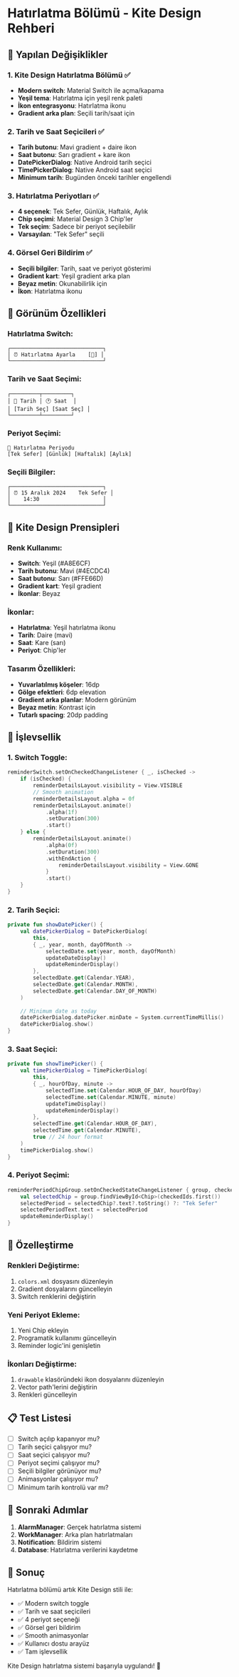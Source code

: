 # Hatırlatma Bölümü - Kite Design Rehberi

## 🎨 Yapılan Değişiklikler

### 1. Kite Design Hatırlatma Bölümü ✅
- **Modern switch**: Material Switch ile açma/kapama
- **Yeşil tema**: Hatırlatma için yeşil renk paleti
- **İkon entegrasyonu**: Hatırlatma ikonu
- **Gradient arka plan**: Seçili tarih/saat için

### 2. Tarih ve Saat Seçicileri ✅
- **Tarih butonu**: Mavi gradient + daire ikon
- **Saat butonu**: Sarı gradient + kare ikon
- **DatePickerDialog**: Native Android tarih seçici
- **TimePickerDialog**: Native Android saat seçici
- **Minimum tarih**: Bugünden önceki tarihler engellendi

### 3. Hatırlatma Periyotları ✅
- **4 seçenek**: Tek Sefer, Günlük, Haftalık, Aylık
- **Chip seçimi**: Material Design 3 Chip'ler
- **Tek seçim**: Sadece bir periyot seçilebilir
- **Varsayılan**: "Tek Sefer" seçili

### 4. Görsel Geri Bildirim ✅
- **Seçili bilgiler**: Tarih, saat ve periyot gösterimi
- **Gradient kart**: Yeşil gradient arka plan
- **Beyaz metin**: Okunabilirlik için
- **İkon**: Hatırlatma ikonu

## 📱 Görünüm Özellikleri

### Hatırlatma Switch:
```
┌─────────────────────────────┐
│ ⏰ Hatırlatma Ayarla    [🔘] │
└─────────────────────────────┘
```

### Tarih ve Saat Seçimi:
```
┌─────────┬─────────┐
│ 📅 Tarih │ 🕐 Saat  │
│ [Tarih Seç] [Saat Seç] │
└─────────┴─────────┘
```

### Periyot Seçimi:
```
🔄 Hatırlatma Periyodu
[Tek Sefer] [Günlük] [Haftalık] [Aylık]
```

### Seçili Bilgiler:
```
┌─────────────────────────────┐
│ ⏰ 15 Aralık 2024    Tek Sefer │
│    14:30                    │
└─────────────────────────────┘
```

## 🎯 Kite Design Prensipleri

### Renk Kullanımı:
- **Switch**: Yeşil (#A8E6CF)
- **Tarih butonu**: Mavi (#4ECDC4)
- **Saat butonu**: Sarı (#FFE66D)
- **Gradient kart**: Yeşil gradient
- **İkonlar**: Beyaz

### İkonlar:
- **Hatırlatma**: Yeşil hatırlatma ikonu
- **Tarih**: Daire (mavi)
- **Saat**: Kare (sarı)
- **Periyot**: Chip'ler

### Tasarım Özellikleri:
- **Yuvarlatılmış köşeler**: 16dp
- **Gölge efektleri**: 6dp elevation
- **Gradient arka planlar**: Modern görünüm
- **Beyaz metin**: Kontrast için
- **Tutarlı spacing**: 20dp padding

## 🚀 İşlevsellik

### 1. Switch Toggle:
```kotlin
reminderSwitch.setOnCheckedChangeListener { _, isChecked ->
    if (isChecked) {
        reminderDetailsLayout.visibility = View.VISIBLE
        // Smooth animation
        reminderDetailsLayout.alpha = 0f
        reminderDetailsLayout.animate()
            .alpha(1f)
            .setDuration(300)
            .start()
    } else {
        reminderDetailsLayout.animate()
            .alpha(0f)
            .setDuration(300)
            .withEndAction {
                reminderDetailsLayout.visibility = View.GONE
            }
            .start()
    }
}
```

### 2. Tarih Seçici:
```kotlin
private fun showDatePicker() {
    val datePickerDialog = DatePickerDialog(
        this,
        { _, year, month, dayOfMonth ->
            selectedDate.set(year, month, dayOfMonth)
            updateDateDisplay()
            updateReminderDisplay()
        },
        selectedDate.get(Calendar.YEAR),
        selectedDate.get(Calendar.MONTH),
        selectedDate.get(Calendar.DAY_OF_MONTH)
    )
    
    // Minimum date as today
    datePickerDialog.datePicker.minDate = System.currentTimeMillis()
    datePickerDialog.show()
}
```

### 3. Saat Seçici:
```kotlin
private fun showTimePicker() {
    val timePickerDialog = TimePickerDialog(
        this,
        { _, hourOfDay, minute ->
            selectedTime.set(Calendar.HOUR_OF_DAY, hourOfDay)
            selectedTime.set(Calendar.MINUTE, minute)
            updateTimeDisplay()
            updateReminderDisplay()
        },
        selectedTime.get(Calendar.HOUR_OF_DAY),
        selectedTime.get(Calendar.MINUTE),
        true // 24 hour format
    )
    timePickerDialog.show()
}
```

### 4. Periyot Seçimi:
```kotlin
reminderPeriodChipGroup.setOnCheckedStateChangeListener { group, checkedIds ->
    val selectedChip = group.findViewById<Chip>(checkedIds.first())
    selectedPeriod = selectedChip?.text?.toString() ?: "Tek Sefer"
    selectedPeriodText.text = selectedPeriod
    updateReminderDisplay()
}
```

## 🎨 Özelleştirme

### Renkleri Değiştirme:
1. `colors.xml` dosyasını düzenleyin
2. Gradient dosyalarını güncelleyin
3. Switch renklerini değiştirin

### Yeni Periyot Ekleme:
1. Yeni Chip ekleyin
2. Programatik kullanımı güncelleyin
3. Reminder logic'ini genişletin

### İkonları Değiştirme:
1. `drawable` klasöründeki ikon dosyalarını düzenleyin
2. Vector path'lerini değiştirin
3. Renkleri güncelleyin

## 📋 Test Listesi

- [ ] Switch açılıp kapanıyor mu?
- [ ] Tarih seçici çalışıyor mu?
- [ ] Saat seçici çalışıyor mu?
- [ ] Periyot seçimi çalışıyor mu?
- [ ] Seçili bilgiler görünüyor mu?
- [ ] Animasyonlar çalışıyor mu?
- [ ] Minimum tarih kontrolü var mı?

## 🔄 Sonraki Adımlar

1. **AlarmManager**: Gerçek hatırlatma sistemi
2. **WorkManager**: Arka plan hatırlatmaları
3. **Notification**: Bildirim sistemi
4. **Database**: Hatırlatma verilerini kaydetme

## 🎉 Sonuç

Hatırlatma bölümü artık Kite Design stili ile:
- ✅ Modern switch toggle
- ✅ Tarih ve saat seçicileri
- ✅ 4 periyot seçeneği
- ✅ Görsel geri bildirim
- ✅ Smooth animasyonlar
- ✅ Kullanıcı dostu arayüz
- ✅ Tam işlevsellik

Kite Design hatırlatma sistemi başarıyla uygulandı! 🎨

